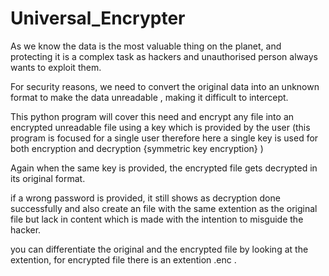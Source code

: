 # Universal_Encrypter

As we know the data is the most valuable thing on the planet, and protecting it is a complex task as hackers and unauthorised person always wants to exploit them.

For security reasons, we need to convert the original data into an unknown format to make the data unreadable , making it difficult to intercept.

This python program will cover this need and encrypt any file into an encrypted unreadable file using a key which is provided by the user (this program is focused for a single user therefore here a single key is used for both encryption and decryption {symmetric key encryption} )

Again when the same key is provided, the encrypted file gets decrypted in its original format.

if a wrong password is provided, it still shows as decryption done successfully and also create an file with the same extention as the original file but lack in content which is made with the intention to misguide the hacker.

you can differentiate the original and the encrypted file by looking at the extention, for encrypted file there is an extention .enc .
